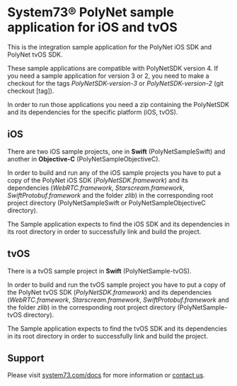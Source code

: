 # System73® PolyNet sample application for iOS and tvOS

This is the integration sample application for the PolyNet iOS SDK and PolyNet tvOS SDK.

These sample applications are compatible with PolyNetSDK version 4. If you need a sample application for version 3 or 2, you need to make a checkout for the tags *PolyNetSDK-version-3* or *PolyNetSDK-version-2* (git checkout [tag]).

In order to run those applications you need a zip containing the PolyNetSDK and its dependencies for the specific platform (iOS, tvOS).

## iOS

There are two iOS sample projects, one in **Swift** (PolyNetSampleSwift) and another in **Objective-C** (PolyNetSampleObjectiveC).

In order to build and run any of the iOS sample projects you have to put a copy of the PolyNet iOS SDK (*PolyNetSDK.framework*) and its dependencies (*WebRTC.framework*, *Starscream.framework*, *SwiftProtobuf.framework* and the folder *zlib*) in the corresponding root project directory (PolyNetSampleSwift or PolyNetSampleObjectiveC directory).

The Sample application expects to find the iOS SDK and its dependencies in its root directory in order to successfully link and build the project.

## tvOS

There is a tvOS sample project in **Swift** (PolyNetSample-tvOS).

In order to build and run the tvOS sample project you have to put a copy of the PolyNet tvOS SDK (*PolyNetSDK.framework*) and its dependencies (*WebRTC.framework*, *Starscream.framework*, *SwiftProtobuf.framework* and the folder *zlib*) in the corresponding root project directory (PolyNetSample-tvOS directory).

The Sample application expects to find the tvOS SDK and its dependencies in its root directory in order to successfully link and build the project.

## Support

Please visit [system73.com/docs](https://www.system73.com/docs/) for more information or [contact us](mailto:support@system73.com).
